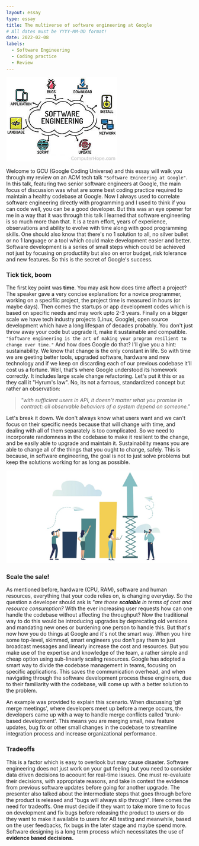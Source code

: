```yaml
---
layout: essay
type: essay
title: The multiverse of software engineering at Google
# All dates must be YYYY-MM-DD format!
date: 2022-02-08
labels:
  - Software Engineering
  - Coding practice
  - Review
---
```


<img class="ui medium right floated rounded image" src="../images/software-engineering.jpg">

Welcome to GCU (Google Coding Universe) and this essay will walk you through my review on an ACM tech talk `"Software Enineering at Google"`. In this talk, featuring two senior software engineers at Google, the main focus of discussion was what are some best coding practice required to maintain a healthy codebase at Google. Now I always used to correlate software engineering directly with programming and I used to think if you can code well, you can be a good developer. But this was an eye opener for me in a way that it was through this talk I learned that software engineering is so much more than that. It is a team effort, years of experience, observations and ability to evolve with time along with good programming skills. One should also know that there's no 1 solution to all, no silver bullet or no 1 language or a tool which could make development easier and better. Software development is a series of small steps which could be achieved not just by focusing on productiity but also on error budget, risk tolerance and new features. So this is the secret of Google's success.

### Tick tick, boom

The first key point was **time**. You may ask how does time affect a project? The speaker gave a very concise explanation: for a novice programmer, working on a specifiic project, the project time is measured in hours (or maybe days). Then comes the startups or app development codes which is based on specific needs and may work upto 2-3 years. Finally on a bigger scale we have tech industry projects (Linux, Google), open source development which have a long lifespan of decades probably. You don't just throw away your code but upgrade it, make it sustainable and compatible. `"Software engineering is the art of making your program resilient to change over time."` And how does Google do that? I'll give you a hint: sustainability. We know that change is the only constant in life. So with time we are geeting better tools, upgraded software, hardware and new technology and if we keep on discarding each of our previous codebase it'll cost us a fortune. Well, that's where Google understood its homework correctly. It includes large scale change refactoring. Let's put it this or as they call it "Hyrum's law". No, its not a famous, standardized concept but rather an observation:

> *"with sufficient users in API, it doesn’t matter what you promise in contract: all observable behaviors of a system depend on someone."*

Let's break it down. We don't always know what users want and we can't focus on their specific needs because that will change with time, and dealing with all of them separately is too complicated. So we need to incorporate randomness in the codebase to make it resilient to the change, and be easily able to upgrade and maintain it. Sustainability means you are able to change all of the things that you ought to change, safely. This is because, in software engineering, the goal is not to just solve problems but keep the solutions working for as long as possible.

<img class="ui medium left floated rounded image" src="../images/software-scalability.jpg">

### Scale the sale!

As mentioned before, hardware (CPU, RAM), software and human resources, everything that your code relies on, is changing everyday. So the question a developer should ask is *"are those  **scalable** in terms of cost and resource consumption?* With the ever increasing user requests how can one handle the codebase without affecting the throughput? Now the traditional way to do this would be introducing upgrades by deprecating old versions and mandating new ones or burdening one person to handle this. But that's now how you do things at Google and it's not the smart way. When you hire some top-level, skimmed, smart engineers you don't pay them to just broadcast messages and linearly increase the cost and resources. But you make use of the expertise and knowledge of the team, a rather simple and cheap option using sub-linearly scaling resources. Google has adopted a smart way to divide the codebase management in teams, focusing on specific applications. This saves the communication overhead, and when navigating through the software development process these engineers, due to their familiarity with the codebase, will come up with a better solution to the problem.

An example was provided to explain this scenario. When discussing 'git merge meetings', where developers meet up before a merge occurs, the developers came up with a way to handle merge conflicts called 'trunk-based development'. This means you are merging small, new feature updates, bug fix or other small changes in the codebase to streamline integration process and increase organizational performance.

### Tradeoffs

This is a factor which is easy to overlook but may cause disaster. Software engineering does not just work on your gut feeling but you need to consider data driven decisions to acoount for real-time issues. One must re-evaluate their decisions, with appropriate reasons, and take in context the evidence from previous software updates before going for another upgrade. The presenter also talked about the intermediate steps that goes through before the product is released and "bugs will always slip through". Here comes the need for tradeoffs. One must decide if they want to take more time to focus on development and fix bugs before releasing the product to users or do they want to make it available to users for AB testing and meanwhile, based on the user feedbacks, fix bugs in the later stage and maybe spend more. Software designing is a long term process which necessitates the use of **evidence based decisions.** 


